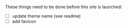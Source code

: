 These things need to be done before this site is launched:

- [ ] update theme name (see readme)
- [ ] add favicon
